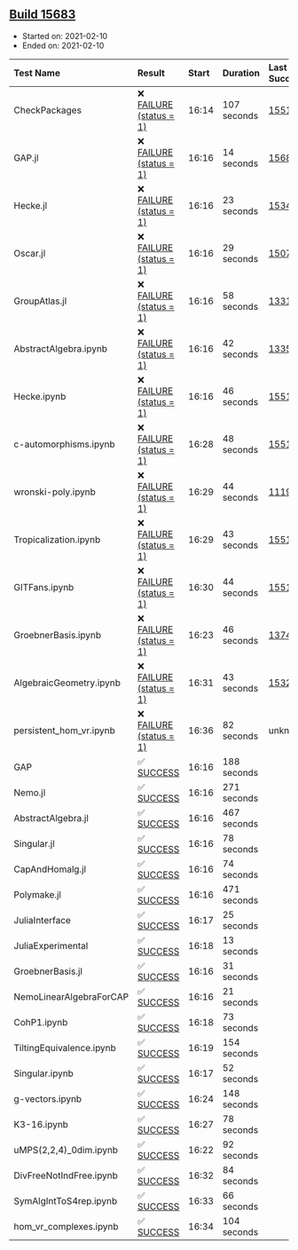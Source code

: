 ## [Build 15683](https://oscarci.mathematik.uni-kl.de/job/oscar/15683/)

* Started on: 2021-02-10
* Ended on: 2021-02-10

| Test Name    | Result | Start | Duration | Last Success | First Failure |
|:-------------|:-------|:------|:---------|:-------------|:--------------|
| CheckPackages | ❌ [FAILURE (status = 1)](https://oscarci.mathematik.uni-kl.de/job/oscar/15683/artifact/logs/build-15683/CheckPackages.log) | 16:14 | 107 seconds | [15514](https://oscarci.mathematik.uni-kl.de/job/oscar/15514/) | [15515](https://oscarci.mathematik.uni-kl.de/job/oscar/15515/) |
| GAP.jl | ❌ [FAILURE (status = 1)](https://oscarci.mathematik.uni-kl.de/job/oscar/15683/artifact/logs/build-15683/GAP.jl.log) | 16:16 | 14 seconds | [15682](https://oscarci.mathematik.uni-kl.de/job/oscar/15682/) | [15683](https://oscarci.mathematik.uni-kl.de/job/oscar/15683/) |
| Hecke.jl | ❌ [FAILURE (status = 1)](https://oscarci.mathematik.uni-kl.de/job/oscar/15683/artifact/logs/build-15683/Hecke.jl.log) | 16:16 | 23 seconds | [15344](https://oscarci.mathematik.uni-kl.de/job/oscar/15344/) | [15348](https://oscarci.mathematik.uni-kl.de/job/oscar/15348/) |
| Oscar.jl | ❌ [FAILURE (status = 1)](https://oscarci.mathematik.uni-kl.de/job/oscar/15683/artifact/logs/build-15683/Oscar.jl.log) | 16:16 | 29 seconds | [15079](https://oscarci.mathematik.uni-kl.de/job/oscar/15079/) | [15080](https://oscarci.mathematik.uni-kl.de/job/oscar/15080/) |
| GroupAtlas.jl | ❌ [FAILURE (status = 1)](https://oscarci.mathematik.uni-kl.de/job/oscar/15683/artifact/logs/build-15683/GroupAtlas.jl.log) | 16:16 | 58 seconds | [13311](https://oscarci.mathematik.uni-kl.de/job/oscar/13311/) | [13312](https://oscarci.mathematik.uni-kl.de/job/oscar/13312/) |
| AbstractAlgebra.ipynb | ❌ [FAILURE (status = 1)](https://oscarci.mathematik.uni-kl.de/job/oscar/15683/artifact/logs/build-15683/AbstractAlgebra.ipynb.log) | 16:16 | 42 seconds | [13355](https://oscarci.mathematik.uni-kl.de/job/oscar/13355/) | [13356](https://oscarci.mathematik.uni-kl.de/job/oscar/13356/) |
| Hecke.ipynb | ❌ [FAILURE (status = 1)](https://oscarci.mathematik.uni-kl.de/job/oscar/15683/artifact/logs/build-15683/Hecke.ipynb.log) | 16:16 | 46 seconds | [15514](https://oscarci.mathematik.uni-kl.de/job/oscar/15514/) | [15515](https://oscarci.mathematik.uni-kl.de/job/oscar/15515/) |
| c-automorphisms.ipynb | ❌ [FAILURE (status = 1)](https://oscarci.mathematik.uni-kl.de/job/oscar/15683/artifact/logs/build-15683/c-automorphisms.ipynb.log) | 16:28 | 48 seconds | [15514](https://oscarci.mathematik.uni-kl.de/job/oscar/15514/) | [15515](https://oscarci.mathematik.uni-kl.de/job/oscar/15515/) |
| wronski-poly.ipynb | ❌ [FAILURE (status = 1)](https://oscarci.mathematik.uni-kl.de/job/oscar/15683/artifact/logs/build-15683/wronski-poly.ipynb.log) | 16:29 | 44 seconds | [11192](https://oscarci.mathematik.uni-kl.de/job/oscar/11192/) | [11193](https://oscarci.mathematik.uni-kl.de/job/oscar/11193/) |
| Tropicalization.ipynb | ❌ [FAILURE (status = 1)](https://oscarci.mathematik.uni-kl.de/job/oscar/15683/artifact/logs/build-15683/Tropicalization.ipynb.log) | 16:29 | 43 seconds | [15514](https://oscarci.mathematik.uni-kl.de/job/oscar/15514/) | [15515](https://oscarci.mathematik.uni-kl.de/job/oscar/15515/) |
| GITFans.ipynb | ❌ [FAILURE (status = 1)](https://oscarci.mathematik.uni-kl.de/job/oscar/15683/artifact/logs/build-15683/GITFans.ipynb.log) | 16:30 | 44 seconds | [15514](https://oscarci.mathematik.uni-kl.de/job/oscar/15514/) | [15515](https://oscarci.mathematik.uni-kl.de/job/oscar/15515/) |
| GroebnerBasis.ipynb | ❌ [FAILURE (status = 1)](https://oscarci.mathematik.uni-kl.de/job/oscar/15683/artifact/logs/build-15683/GroebnerBasis.ipynb.log) | 16:23 | 46 seconds | [13748](https://oscarci.mathematik.uni-kl.de/job/oscar/13748/) | [13749](https://oscarci.mathematik.uni-kl.de/job/oscar/13749/) |
| AlgebraicGeometry.ipynb | ❌ [FAILURE (status = 1)](https://oscarci.mathematik.uni-kl.de/job/oscar/15683/artifact/logs/build-15683/AlgebraicGeometry.ipynb.log) | 16:31 | 43 seconds | [15322](https://oscarci.mathematik.uni-kl.de/job/oscar/15322/) | [15323](https://oscarci.mathematik.uni-kl.de/job/oscar/15323/) |
| persistent_hom_vr.ipynb | ❌ [FAILURE (status = 1)](https://oscarci.mathematik.uni-kl.de/job/oscar/15683/artifact/logs/build-15683/persistent_hom_vr.ipynb.log) | 16:36 | 82 seconds | unknown | unknown |
| GAP | ✅ [SUCCESS](https://oscarci.mathematik.uni-kl.de/job/oscar/15683/artifact/logs/build-15683/GAP.log) | 16:16 | 188 seconds |  |  |
| Nemo.jl | ✅ [SUCCESS](https://oscarci.mathematik.uni-kl.de/job/oscar/15683/artifact/logs/build-15683/Nemo.jl.log) | 16:16 | 271 seconds |  |  |
| AbstractAlgebra.jl | ✅ [SUCCESS](https://oscarci.mathematik.uni-kl.de/job/oscar/15683/artifact/logs/build-15683/AbstractAlgebra.jl.log) | 16:16 | 467 seconds |  |  |
| Singular.jl | ✅ [SUCCESS](https://oscarci.mathematik.uni-kl.de/job/oscar/15683/artifact/logs/build-15683/Singular.jl.log) | 16:16 | 78 seconds |  |  |
| CapAndHomalg.jl | ✅ [SUCCESS](https://oscarci.mathematik.uni-kl.de/job/oscar/15683/artifact/logs/build-15683/CapAndHomalg.jl.log) | 16:16 | 74 seconds |  |  |
| Polymake.jl | ✅ [SUCCESS](https://oscarci.mathematik.uni-kl.de/job/oscar/15683/artifact/logs/build-15683/Polymake.jl.log) | 16:16 | 471 seconds |  |  |
| JuliaInterface | ✅ [SUCCESS](https://oscarci.mathematik.uni-kl.de/job/oscar/15683/artifact/logs/build-15683/JuliaInterface.log) | 16:17 | 25 seconds |  |  |
| JuliaExperimental | ✅ [SUCCESS](https://oscarci.mathematik.uni-kl.de/job/oscar/15683/artifact/logs/build-15683/JuliaExperimental.log) | 16:18 | 13 seconds |  |  |
| GroebnerBasis.jl | ✅ [SUCCESS](https://oscarci.mathematik.uni-kl.de/job/oscar/15683/artifact/logs/build-15683/GroebnerBasis.jl.log) | 16:16 | 31 seconds |  |  |
| NemoLinearAlgebraForCAP | ✅ [SUCCESS](https://oscarci.mathematik.uni-kl.de/job/oscar/15683/artifact/logs/build-15683/NemoLinearAlgebraForCAP.log) | 16:16 | 21 seconds |  |  |
| CohP1.ipynb | ✅ [SUCCESS](https://oscarci.mathematik.uni-kl.de/job/oscar/15683/artifact/logs/build-15683/CohP1.ipynb.log) | 16:18 | 73 seconds |  |  |
| TiltingEquivalence.ipynb | ✅ [SUCCESS](https://oscarci.mathematik.uni-kl.de/job/oscar/15683/artifact/logs/build-15683/TiltingEquivalence.ipynb.log) | 16:19 | 154 seconds |  |  |
| Singular.ipynb | ✅ [SUCCESS](https://oscarci.mathematik.uni-kl.de/job/oscar/15683/artifact/logs/build-15683/Singular.ipynb.log) | 16:17 | 52 seconds |  |  |
| g-vectors.ipynb | ✅ [SUCCESS](https://oscarci.mathematik.uni-kl.de/job/oscar/15683/artifact/logs/build-15683/g-vectors.ipynb.log) | 16:24 | 148 seconds |  |  |
| K3-16.ipynb | ✅ [SUCCESS](https://oscarci.mathematik.uni-kl.de/job/oscar/15683/artifact/logs/build-15683/K3-16.ipynb.log) | 16:27 | 78 seconds |  |  |
| uMPS(2,2,4)_0dim.ipynb | ✅ [SUCCESS](https://oscarci.mathematik.uni-kl.de/job/oscar/15683/artifact/logs/build-15683/uMPS-2-2-4-_0dim.ipynb.log) | 16:22 | 92 seconds |  |  |
| DivFreeNotIndFree.ipynb | ✅ [SUCCESS](https://oscarci.mathematik.uni-kl.de/job/oscar/15683/artifact/logs/build-15683/DivFreeNotIndFree.ipynb.log) | 16:32 | 84 seconds |  |  |
| SymAlgIntToS4rep.ipynb | ✅ [SUCCESS](https://oscarci.mathematik.uni-kl.de/job/oscar/15683/artifact/logs/build-15683/SymAlgIntToS4rep.ipynb.log) | 16:33 | 66 seconds |  |  |
| hom_vr_complexes.ipynb | ✅ [SUCCESS](https://oscarci.mathematik.uni-kl.de/job/oscar/15683/artifact/logs/build-15683/hom_vr_complexes.ipynb.log) | 16:34 | 104 seconds |  |  |
